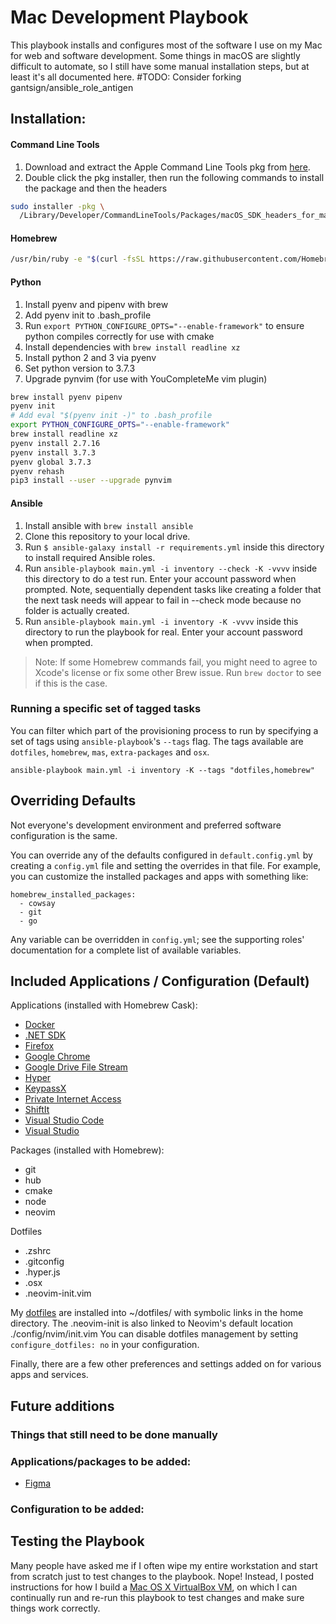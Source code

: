 # Mac Development Playbook

This playbook installs and configures most of the software I use on my Mac for web and software development. Some things in macOS are slightly difficult to automate, so I still have some manual installation steps, but at least it's all documented here.
#TODO: Consider forking gantsign/ansible_role_antigen

## Installation:
#### Command Line Tools
1. Download and extract the Apple Command Line Tools pkg from [here](https://developer.apple.com/download/more/).
2. Double click the pkg installer, then run the following commands to install the package and then the headers
```bash
sudo installer -pkg \
  /Library/Developer/CommandLineTools/Packages/macOS_SDK_headers_for_macOS_10.14.pkg -target /
```
#### Homebrew
```bash
/usr/bin/ruby -e "$(curl -fsSL https://raw.githubusercontent.com/Homebrew/install/master/install)"
```
#### Python
1. Install pyenv and pipenv with brew
2. Add pyenv init to .bash_profile
3. Run `export PYTHON_CONFIGURE_OPTS="--enable-framework"` to ensure python compiles correctly for use with cmake
4. Install dependencies with `brew install readline xz`
4. Install python 2 and 3 via pyenv
5. Set python version to 3.7.3
6. Upgrade pynvim (for use with YouCompleteMe vim plugin)
```bash
brew install pyenv pipenv
pyenv init
# Add eval "$(pyenv init -)" to .bash_profile
export PYTHON_CONFIGURE_OPTS="--enable-framework"
brew install readline xz
pyenv install 2.7.16
pyenv install 3.7.3
pyenv global 3.7.3
pyenv rehash
pip3 install --user --upgrade pynvim

```
#### Ansible
1. Install ansible with `brew install ansible`
3. Clone this repository to your local drive.
4. Run `$ ansible-galaxy install -r requirements.yml` inside this directory to install required Ansible roles.
5. Run `ansible-playbook main.yml -i inventory --check -K -vvvv` inside this directory to do a test run. Enter your account password when prompted. Note, sequentially dependent tasks like creating a folder that the next task needs will appear to fail in --check mode because no folder is actually created.
6. Run `ansible-playbook main.yml -i inventory -K -vvvv` inside this directory to run the playbook for real. Enter your account password when prompted.

> Note: If some Homebrew commands fail, you might need to agree to Xcode's license or fix some other Brew issue. Run `brew doctor` to see if this is the case.

### Running a specific set of tagged tasks

You can filter which part of the provisioning process to run by specifying a set of tags using `ansible-playbook`'s `--tags` flag. The tags available are `dotfiles`, `homebrew`, `mas`, `extra-packages` and `osx`.

    ansible-playbook main.yml -i inventory -K --tags "dotfiles,homebrew"

## Overriding Defaults

Not everyone's development environment and preferred software configuration is the same.

You can override any of the defaults configured in `default.config.yml` by creating a `config.yml` file and setting the overrides in that file. For example, you can customize the installed packages and apps with something like:

    homebrew_installed_packages:
      - cowsay
      - git
      - go

Any variable can be overridden in `config.yml`; see the supporting roles' documentation for a complete list of available variables.

## Included Applications / Configuration (Default)

Applications (installed with Homebrew Cask):

  - [Docker](https://www.docker.com/)
  - [.NET SDK](https://dotnet.microsoft.com)
  - [Firefox](https://www.mozilla.org/en-US/firefox/new/)
  - [Google Chrome](https://www.google.com/chrome/)
  - [Google Drive File Stream](https://www.google.com/drive/download/)
  - [Hyper](https://hyper.is)
  - [KeypassX](https://www.keepassx.org)
  - [Private Internet Access](https://www.privateinternetaccess.com/)
  - [ShiftIt](https://github.com/fikovnik/ShiftIt)
  - [Visual Studio Code](https://code.visualstudio.com)
  - [Visual Studio](https://visualstudio.microsoft.com)

Packages (installed with Homebrew):

  - git
  - hub
  - cmake
  - node
  - neovim
  
Dotfiles

- .zshrc
- .gitconfig
- .hyper.js
- .osx
- .neovim-init.vim

My [dotfiles](https://github.com/bginbey/dotfiles) are installed into ~/dotfiles/ with symbolic links in the home directory. The .neovim-init is also linked to Neovim's default location ./config/nvim/init.vim You can disable dotfiles management by setting `configure_dotfiles: no` in your configuration.

Finally, there are a few other preferences and settings added on for various apps and services.

## Future additions

### Things that still need to be done manually


### Applications/packages to be added:
  - [Figma](https://figma.com)

### Configuration to be added:


## Testing the Playbook

Many people have asked me if I often wipe my entire workstation and start from scratch just to test changes to the playbook. Nope! Instead, I posted instructions for how I build a [Mac OS X VirtualBox VM](https://github.com/geerlingguy/mac-osx-virtualbox-vm), on which I can continually run and re-run this playbook to test changes and make sure things work correctly.
